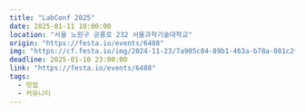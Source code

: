 ```yaml
---
title: "LabConf 2025"
date: 2025-01-11 10:00:00
location: "서울 노원구 공릉로 232 서울과학기술대학교"
origin: "https://festa.io/events/6488"
img: "https://cf.festa.io/img/2024-11-23/7a905c84-89b1-463a-b78a-081c2f0d0e96.png"
deadline: 2025-01-10 23:00:00
link: "https://festa.io/events/6488"
tags:
  - 밋업
  - 커뮤니티
---
```

